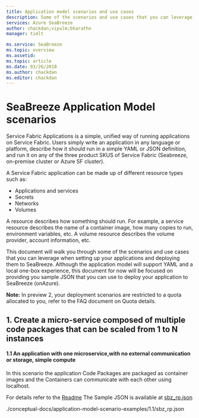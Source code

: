 ```yaml
---
title: Application model scenarios and use cases
description: Some of the scenarios and use cases that you can leverage application model for
services: Azure SeaBreeze
author: chackdan;vipulm;bharathn
manager: timlt

ms.service: SeaBreeze
ms.topic: overview
ms.assetid:
ms.topic: article
ms.date: 03/26/2018
ms.author: chackdan
ms.editor: chackdan
---
```


# SeaBreeze Application Model scenarios 

Service Fabric Applications is a simple, unified way of running applications on Service Fabric. Users simply write an application in any language or platform, describe how it should run in a simple YAML or JSON definition, and run it on any of the three product SKUS of Service Fabric (Seabreeze, on-premise cluster or Azure SF cluster).

A Service Fabric application can be made up of different resource types such as:

- 	Applications and services
- 	Secrets 
- 	Networks
- 	Volumes

A resource describes how something should run. For example, a service resource describes the name of a container image, how many copies to run, environment variables, etc. A volume resource describes the volume provider, account information, etc. 

This document will walk you through some of the scenarios and use cases that you can leverage when setting up your applications and deploying them to SeaBreeze. Although the application model will 
support YAML and a local one-box experience, this document for now will be focused on providing you sample JSON that you can use to deploy your application to SeaBreeze (onAzure). 

**Note:** In preview 2, your deployment scenarios are restricted to a quota allocated to you, refer to the FAQ document on Quota details.


## 1. Create a micro-service composed of multiple code packages that can be scaled from 1 to N instances

#### 1.1 An application with one microservice,with no external communication or storage, simple compute

In this scenario the application Code Packages are packaged as container images and the Containers can communicate with each other using localhost.

For details refer to the [Readme](./application-model-scenario-examples/1.1/sbz_rp.json)
The Sample JSON is available at [sbz_rp.json](./application-model-scenario-examples/1.1/sbz_rp.json)





<!-- Images -->
[SeaBreeze-01]: ./media/overview/SeaBreeze.PNG
[Milestones]: ./media/overview/Milestones.PNG

./conceptual-docs/application-model-scenario-examples/1.1/sbz_rp.json
